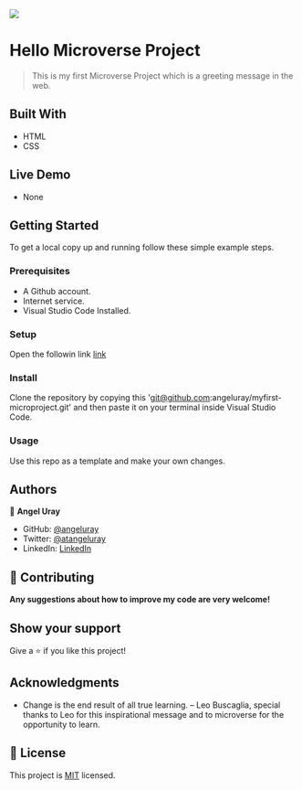![](https://img.shields.io/badge/Microverse-blueviolet)

# Hello Microverse Project

> This is my first Microverse Project which is a greeting message in the web.


## Built With

- HTML
- CSS

## Live Demo 

* None 


## Getting Started

To get a local copy up and running follow these simple example steps.

### Prerequisites

- A Github account.
- Internet service.
- Visual Studio Code Installed.

### Setup

Open the followin link [link](https://github.com/angeluray/myfirst-microproject)

### Install

Clone the repository by copying this 'git@github.com:angeluray/myfirst-microproject.git' and then paste it on your terminal inside Visual Studio Code.

### Usage

Use this repo as a template and make your own changes.  

## Authors

👤 **Angel Uray**

- GitHub: [@angeluray](https://github.com/angeluray)
- Twitter: [@atangeluray](https://twitter.com/atangeluray)
- LinkedIn: [LinkedIn](linkedin.com/in/angeluray-jobs)

## 🤝 Contributing

**Any suggestions about how to improve my code are very welcome!**

## Show your support

Give a ⭐️ if you like this project!

## Acknowledgments

- Change is the end result of all true learning. – Leo Buscaglia, special thanks to Leo for this inspirational message and to microverse for the opportunity to learn.

## 📝 License

This project is [MIT](./MIT.md) licensed.
